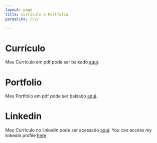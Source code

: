 ```yaml
---
layout: page
title: Currículo e Portfolio
permalink: /cv/

---
```

# Currículo
Meu Currículo em pdf pode ser baixado [aqui](/files/DanielNevesCurriculo.pdf).

# Portfolio
Meu Portfolio em pdf pode ser baixado [aqui](/files/DanielNevesPortfolio.pdf).

# Linkedin
Meu Currículo no linkedin pode ser acessado <a href="https://www.linkedin.com/in/nevesdaniel/?locale=pt_BR">aqui</a>.
You can access my linkedin profile [here](https://www.linkedin.com/in/nevesdaniel/?locale=en_US)
